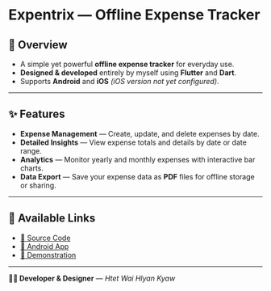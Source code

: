 # **Expentrix** — Offline Expense Tracker

## 📌 Overview
- A simple yet powerful **offline expense tracker** for everyday use.  
- **Designed & developed** entirely by myself using **Flutter** and **Dart**.  
- Supports **Android** and **iOS** *(iOS version not yet configured)*.

---

## ✨ Features
- **Expense Management** — Create, update, and delete expenses by date.  
- **Detailed Insights** — View expense totals and details by date or date range.  
- **Analytics** — Monitor yearly and monthly expenses with interactive bar charts.  
- **Data Export** — Save your expense data as **PDF** files for offline storage or sharing.  

---

## 🔗 Available Links
- [📂 Source Code](#)  
- [📱 Android App](#)  
- [🎥 Demonstration](#)  

---

**👨‍💻 Developer & Designer** — *Htet Wai Hlyan Kyaw*

